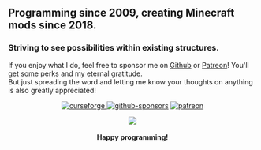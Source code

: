 ## Programming since 2009, creating Minecraft mods since 2018.
### Striving to see possibilities within existing structures.

If you enjoy what I do, feel free to sponsor me on [Github](https://github.com/sponsors/ricksouth) or [Patreon](https://patreon.com/ricksouth)! You'll get some perks and my eternal gratitude.\
But just spreading the word and letting me know your thoughts on anything is also greatly appreciated!

<p align="center">
  <a href="https://curseforge.com/members/serilum/projects"><img alt="curseforge" src="https://img.shields.io/badge/CurseForge-Serilum-F16436?style=flat-square&logo=curseforge&logoColor=FFFFFF"</a>
  <a href="https://github.com/sponsors/ricksouth"><img alt="github-sponsors" src="https://img.shields.io/badge/Github%20Sponsors-ricksouth-D03593?style=flat-square&logo=github&logoColor=24292E"></a>
  <a href="https://patreon.com/ricksouth"><img alt="patreon" src="https://img.shields.io/badge/Patreon-ricksouth-FF5700?style=flat-square&logo=patreon&logoColor=FF5700"></a>
</p>
  
<div align="center">
  <img src="https://i.imgur.com/LLTAO4Y.png">
  <br><br>
  <b>Happy programming!</b>
</div>
